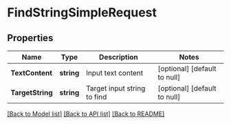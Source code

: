 # FindStringSimpleRequest

## Properties
Name | Type | Description | Notes
------------ | ------------- | ------------- | -------------
**TextContent** | **string** | Input text content | [optional] [default to null]
**TargetString** | **string** | Target input string to find | [optional] [default to null]

[[Back to Model list]](../README.md#documentation-for-models) [[Back to API list]](../README.md#documentation-for-api-endpoints) [[Back to README]](../README.md)


